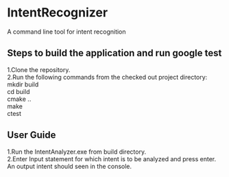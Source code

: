 # IntentRecognizer
A command line tool for intent recognition


## Steps to build the application and run google test<br>
1.Clone the repository.<br>
2.Run the following commands from the checked out project directory:<br>
mkdir build<br>
cd build<br>
cmake ..<br>
make<br>
ctest<br>

## User Guide
1.Run the IntentAnalyzer.exe from build directory.<br>
2.Enter Input statement for which intent is to be analyzed and press enter.<br>
An output intent should seen in the console.
